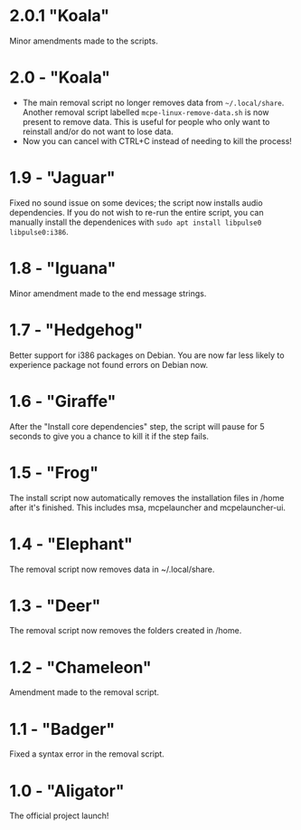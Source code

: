 # 2.0.1 "Koala"
Minor amendments made to the scripts.
# 2.0 - "Koala"
- The main removal script no longer removes data from `~/.local/share`. Another removal script labelled `mcpe-linux-remove-data.sh` is now present to remove data. This is useful for people who only want to reinstall and/or do not want to lose data.
- Now you can cancel with CTRL+C instead of needing to kill the process!
# 1.9 - "Jaguar"
Fixed no sound issue on some devices; the script now installs audio dependencies. If you do not wish to re-run the entire script, you can manually install the dependenices with `sudo apt install libpulse0 libpulse0:i386`.
# 1.8 - "Iguana"
Minor amendment made to the end message strings.
# 1.7 - "Hedgehog"
Better support for i386 packages on Debian. You are now far less likely to experience package not found errors on Debian now.
# 1.6 - "Giraffe"
After the "Install core dependencies" step, the script will pause for 5 seconds to give you a chance to kill it if the step fails.
# 1.5 - "Frog"
The install script now automatically removes the installation files in /home after it's finished. This includes msa, mcpelauncher and mcpelauncher-ui.
# 1.4 - "Elephant"
The removal script now removes data in ~/.local/share.
# 1.3 - "Deer"
The removal script now removes the folders created in /home.
# 1.2 - "Chameleon"
Amendment made to the removal script.
# 1.1 - "Badger"
Fixed a syntax error in the removal script.
# 1.0 - "Aligator"
The official project launch!
